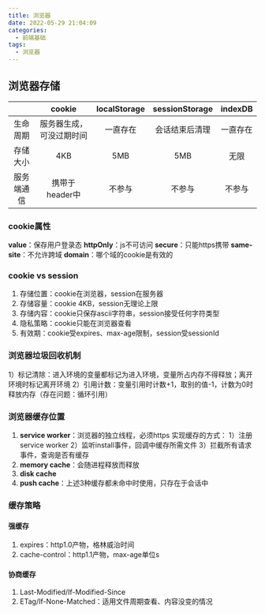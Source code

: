 ```yaml
---
title: 浏览器
date: 2022-05-29 21:04:09
categories:
  - 前端基础
tags:
  - 浏览器
---
```


## 浏览器存储
|  | cookie | localStorage | sessionStorage | indexDB |
| :----: | :----: | :----: | :----: | :----: |
| 生命周期 | 服务器生成，可没过期时间 | 一直存在 | 会话结束后清理 | 一直存在 |
| 存储大小 | 4KB | 5MB | 5MB | 无限 |
| 服务端通信 | 携带于header中 | 不参与 | 不参与 | 不参与 |
### cookie属性
**value**：保存用户登录态
**httpOnly**：js不可访问
**secure**：只能https携带
**same-site**：不允许跨域
**domain**：哪个域的cookie是有效的

### cookie vs session
1. 存储位置：cookie在浏览器，session在服务器
2. 存储容量：cookie 4KB，session无理论上限
3. 存储内容：cookie只保存ascii字符串，session接受任何字符类型
4. 隐私策略：cookie只能在浏览器查看
5. 有效期：cookie受expires、max-age限制，session受sessionId

### 浏览器垃圾回收机制
1）标记清除：进入环境的变量都标记为进入环境，变量所占内存不得释放；离开环境时标记离开环境
2）引用计数：变量引用时计数+1，取别的值-1，计数为0时释放内存（存在问题：循环引用）

### 浏览器缓存位置
1. **service worker**：浏览器的独立线程，必须https
实现缓存的方式：
1）注册service worker
2）监听install事件，回调中缓存所需文件
3）拦截所有请求事件，查询是否有缓存
2. **memory cache**：会随进程释放而释放
3. **disk cache**
4. **push cache**：上述3种缓存都未命中时使用，只存在于会话中

### 缓存策略
#### 强缓存
1. expires：http1.0产物，格林威治时间
2. cache-control：http1.1产物，max-age单位s
#### 协商缓存
1. Last-Modified/If-Modified-Since
2. ETag/If-None-Matched：适用文件周期查看、内容没变的情况